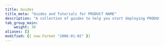 ```yaml
---
title: Guides
title_meta: "Guides and Tutorials for PRODUCT NAME"
description: "A collection of guides to help you start deploying PRODUCT NAME and using them to host your web applications and Cloud workloads"
tab_group_main:
    weight: 30
aliases: []
modified: {{ now.Format "2006-01-02" }}
---
```

